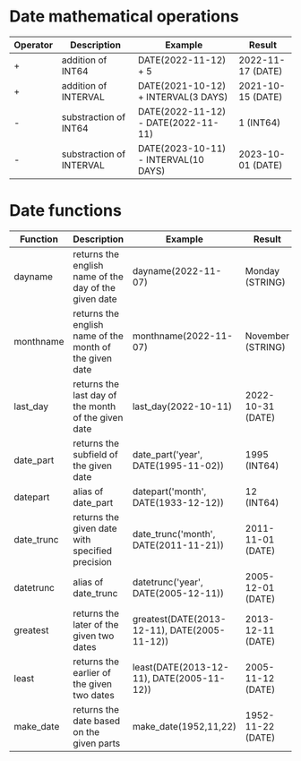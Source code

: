 # Date mathematical operations
| Operator | Description | Example | Result |
| ----------- | ----------- |  ----------- |  ----------- |
| + | addition of INT64 | DATE(2022-11-12) + 5  | 2022-11-17 (DATE) | 
| + | addition of INTERVAL | DATE(2021-10-12) + INTERVAL(3 DAYS) | 2021-10-15 (DATE) |
| - | substraction of INT64 | DATE(2022-11-12) - DATE(2022-11-11) | 1 (INT64)|
| - | substraction of INTERVAL | DATE(2023-10-11) - INTERVAL(10 DAYS) | 2023-10-01 (DATE) |
# Date functions
| Function | Description | Example | Result |
| ----------- | ----------- |  ----------- |  ----------- |
| dayname | returns the english name of the day of the given date | dayname(2022-11-07) | Monday (STRING) | 
| monthname | returns the english name of the month of the given date | monthname(2022-11-07) | November (STRING) |
| last_day | returns the last day of the month of the given date | last_day(2022-10-11) | 2022-10-31 (DATE) |
| date_part | returns the subfield of the given date | date_part('year', DATE(1995-11-02)) | 1995 (INT64) |
| datepart | alias of date_part | datepart('month', DATE(1933-12-12)) | 12 (INT64) |
| date_trunc | returns the given date with specified precision | date_trunc('month', DATE(2011-11-21)) | 2011-11-01 (DATE) |
| datetrunc | alias of date_trunc | datetrunc('year', DATE(2005-12-11)) | 2005-12-01 (DATE) |
| greatest | returns the later of the given two dates | greatest(DATE(2013-12-11), DATE(2005-11-12)) | 2013-12-11 (DATE) |
| least | returns the earlier of the given two dates | least(DATE(2013-12-11), DATE(2005-11-12)) | 2005-11-12 (DATE) |
| make_date | returns the date based on the given parts | make_date(1952,11,22) | 1952-11-22 (DATE) |
